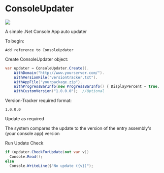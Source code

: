 # ConsoleUpdater
<a href="https://www.nuget.org/packages/Josephus.ConsoleUpdater/1.1.0" alt="Nuget Package">
        <img src="https://img.shields.io/badge/Nuget-1.0.1.0-blue" /></a>


A simple .Net Console App auto updater

To begin:
```
Add reference to ConsoleUpdater
```

Create ConsoleUpdater object:
```cs
var updater = ConsoleUpdater.Create().
    WithDomain("http://www.yourserver.com/").
    WithVersionFile("versiontracker.txt").
    WithAppFile("yourpackage.zip").
    WithProgressBarInfo(new ProgressBarInfo() { DisplayPercent = true, DisplaySpeed = true, CompleteColor = ConsoleColor.Yellow }). //See ProgressBarInfo for all options
    WithCustomVersion("1.0.0.0");  //Optional
```

Version-Tracker required format:
```
1.0.0.0
```
Update as required

The system compares the update to the version of the entry assembly's (your console app) version

Run Update Check
```cs
if (updater.CheckForUpdate(out var v))
  Console.Read();
else
  Console.WriteLine($"No update ({v})");
```
